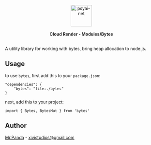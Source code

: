 <!--lint disable no-literal-urls-->
<br/>
<br/>
<div align="center">
  <img 
    alt="psyai-net"
    src="../../logo.jpg" 
    width="70px"
  />
</div>
<br/>
<div align="center">
  <strong>Cloud Render - Modules/Bytes</strong>
</div>
<br/>


A utility library for working with bytes, bring heap allocation to node.js.


## Usage

to use `bytes`, first add this to your `package.json`:
```
"dependencies": {
    "bytes": "file:./bytes"
}
```

next, add this to your project:
```
import { Bytes, BytesMut } from 'bytes'
```


## Author

[Mr.Panda](https://github.com/mycrl) - xivistudios@gmail.com
